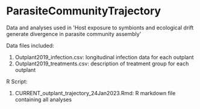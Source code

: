 # ParasiteCommunityTrajectory
Data and analyses used in 'Host exposure to symbionts and ecological drift generate divergence in parasite community assembly'    

Data files included: 
1. Outplant2019_infection.csv: longitudinal infection data for each outplant
2. Outplant2019_treatments.csv: description of treatment group for each outplant

R Script:
1. CURRENT_outplant_trajectory_24Jan2023.Rmd: R markdown file containing all analyses

